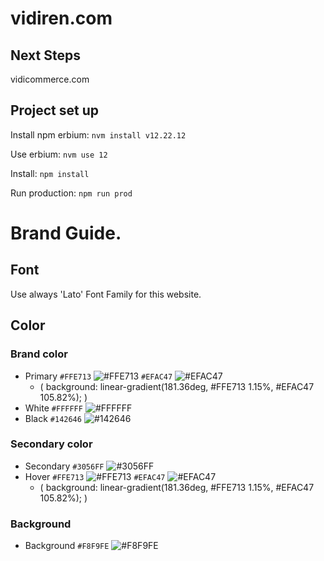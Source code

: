# vidiren.com

## Next Steps

vidicommerce.com


## Project set up 

Install npm erbium:
`nvm install v12.22.12`

Use erbium:
`nvm use 12`

Install:
`npm install`

Run production:
`npm run prod`

# Brand Guide.

## Font 
Use always 'Lato' Font Family for this website.

## Color

### Brand color
- Primary `#FFE713` ![#FFE713](https://via.placeholder.com/15/FFE713/000000?text=+)  `#EFAC47` ![#EFAC47](https://via.placeholder.com/15/EFAC47/000000?text=+)
  - ( background: linear-gradient(181.36deg, #FFE713 1.15%, #EFAC47 105.82%); )
- White `#FFFFFF` ![#FFFFFF](https://via.placeholder.com/15/FFFFFF/000000?text=+) 
- Black `#142646` ![#142646](https://via.placeholder.com/15/142646/000000?text=+)

### Secondary color
- Secondary `#3056FF` ![#3056FF](https://via.placeholder.com/15/3056FF/000000?text=+)
- Hover `#FFE713` ![#FFE713](https://via.placeholder.com/15/FFE713/000000?text=+)  `#EFAC47` ![#EFAC47](https://via.placeholder.com/15/EFAC47/000000?text=+)
  - ( background: linear-gradient(181.36deg, #FFE713 1.15%, #EFAC47 105.82%); )
### Background

- Background `#F8F9FE` ![#F8F9FE](https://via.placeholder.com/15/F8F9FE/000000?text=+)
